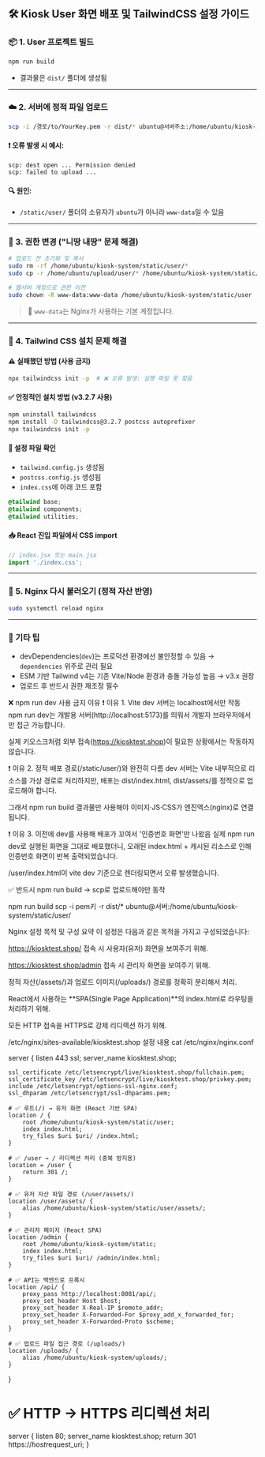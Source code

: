 ## 🛠️ Kiosk User 화면 배포 및 TailwindCSS 설정 가이드

### 📦 1. User 프로젝트 빌드

```bash
npm run build
```

* 결과물은 `dist/` 폴더에 생성됨

---

### ☁️ 2. 서버에 정적 파일 업로드

```bash
scp -i /경로/to/YourKey.pem -r dist/* ubuntu@서버주소:/home/ubuntu/kiosk-system/static/user/
```

#### ❗ 오류 발생 시 예시:

```
scp: dest open ... Permission denied
scp: failed to upload ...
```

#### 🔍 원인:

* `/static/user/` 폴더의 소유자가 `ubuntu`가 아니라 `www-data`일 수 있음

---

### 🔐 3. 권한 변경 ("니땅 내땅" 문제 해결)

```bash
# 업로드 전 초기화 및 복사
sudo rm -rf /home/ubuntu/kiosk-system/static/user/*
sudo cp -r /home/ubuntu/upload/user/* /home/ubuntu/kiosk-system/static/user/

# 웹서버 계정으로 권한 이전
sudo chown -R www-data:www-data /home/ubuntu/kiosk-system/static/user
```

> 📌 `www-data`는 Nginx가 사용하는 기본 계정입니다.

---

### 🎨 4. Tailwind CSS 설치 문제 해결

#### ⚠️ 실패했던 방법 (사용 금지)

```bash
npx tailwindcss init -p  # ❌ 오류 발생: 실행 파일 못 찾음
```

#### ✅ 안정적인 설치 방법 (v3.2.7 사용)

```bash
npm uninstall tailwindcss
npm install -D tailwindcss@3.2.7 postcss autoprefixer
npx tailwindcss init -p
```

#### 📂 설정 파일 확인

* `tailwind.config.js` 생성됨
* `postcss.config.js` 생성됨
* `index.css`에 아래 코드 포함

```css
@tailwind base;
@tailwind components;
@tailwind utilities;
```

#### 📥 React 진입 파일에서 CSS import

```js
// index.jsx 또는 main.jsx
import './index.css';
```

---

### 🚀 5. Nginx 다시 불러오기 (정적 자산 반영)

```bash
sudo systemctl reload nginx
```

---

### 🧩 기타 팁

* devDependencies(`dev`)는 프로덕션 환경에선 불안정할 수 있음 → `dependencies` 위주로 관리 필요
* ESM 기반 Tailwind v4는 기존 Vite/Node 환경과 충돌 가능성 높음 → v3.x 권장
* 업로드 후 반드시 권한 재조정 필수

❌ npm run dev 사용 금지 이유
❗ 이유 1. Vite dev 서버는 localhost에서만 작동
npm run dev는 개발용 서버(http://localhost:5173)를 띄워서 개발자 브라우저에서만 접근 가능합니다.

실제 키오스크처럼 외부 접속(https://kiosktest.shop)이 필요한 상황에서는 작동하지 않습니다.

❗ 이유 2. 정적 배포 경로(/static/user/)와 완전히 다름
dev 서버는 Vite 내부적으로 리소스를 가상 경로로 처리하지만,
배포는 dist/index.html, dist/assets/를 정적으로 업로드해야 합니다.

그래서 npm run build 결과물만 사용해야 이미지·JS·CSS가 엔진엑스(nginx)로 연결됩니다.

❗ 이유 3. 이전에 dev를 사용해 배포가 꼬여서 '인증번호 화면'만 나왔음
실제 npm run dev로 실행된 화면을 그대로 배포했더니,
오래된 index.html + 캐시된 리소스로 인해 인증번호 화면이 반복 출력되었습니다.

/user/index.html이 vite dev 기준으로 렌더링되면서 오류 발생했습니다.

✅ 반드시 npm run build → scp로 업로드해야만 동작

npm run build
scp -i pem키 -r dist/* ubuntu@서버:/home/ubuntu/kiosk-system/static/user/

Nginx 설정 목적 및 구성 요약
이 설정은 다음과 같은 목적을 가지고 구성되었습니다:

https://kiosktest.shop/ 접속 시 사용자(유저) 화면을 보여주기 위해.

https://kiosktest.shop/admin 접속 시 관리자 화면을 보여주기 위해.

정적 자산(/assets/)과 업로드 이미지(/uploads/) 경로를 정확히 분리해서 처리.

React에서 사용하는 **SPA(Single Page Application)**의 index.html로 라우팅을 처리하기 위해.

모든 HTTP 접속을 HTTPS로 강제 리디렉션 하기 위해.

/etc/nginx/sites-available/kiosktest.shop 설정 내용 
cat /etc/nginx/nginx.conf


server {
    listen 443 ssl;
    server_name kiosktest.shop;

    ssl_certificate /etc/letsencrypt/live/kiosktest.shop/fullchain.pem;
    ssl_certificate_key /etc/letsencrypt/live/kiosktest.shop/privkey.pem;
    include /etc/letsencrypt/options-ssl-nginx.conf;
    ssl_dhparam /etc/letsencrypt/ssl-dhparams.pem;

    # ✅ 루트(/) → 유저 화면 (React 기반 SPA)
    location / {
        root /home/ubuntu/kiosk-system/static/user;
        index index.html;
        try_files $uri $uri/ /index.html;
    }

    # ✅ /user → / 리디렉션 처리 (중복 방지용)
    location = /user {
        return 301 /;
    }

    # ✅ 유저 자산 파일 경로 (/user/assets/)
    location /user/assets/ {
        alias /home/ubuntu/kiosk-system/static/user/assets/;
    }

    # ✅ 관리자 페이지 (React SPA)
    location /admin {
        root /home/ubuntu/kiosk-system/static;
        index index.html;
        try_files $uri $uri/ /admin/index.html;
    }

    # ✅ API는 백엔드로 프록시
    location /api/ {
        proxy_pass http://localhost:8081/api/;
        proxy_set_header Host $host;
        proxy_set_header X-Real-IP $remote_addr;
        proxy_set_header X-Forwarded-For $proxy_add_x_forwarded_for;
        proxy_set_header X-Forwarded-Proto $scheme;
    }

    # ✅ 업로드 파일 접근 경로 (/uploads/)
    location /uploads/ {
        alias /home/ubuntu/kiosk-system/uploads/;
    }
}

# ✅ HTTP → HTTPS 리디렉션 처리
server {
    listen 80;
    server_name kiosktest.shop;
    return 301 https://$host$request_uri;
}


